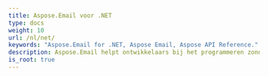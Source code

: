 ```yaml
---
title: Aspose.Email voor .NET
type: docs
weight: 10
url: /nl/net/
keywords: "Aspose.Email for .NET, Aspose Email, Aspose API Reference."
description: Aspose.Email helpt ontwikkelaars bij het programmeren zonder te verdwalen in de complexiteit van details van berichtformaten.
is_root: true
---
```

